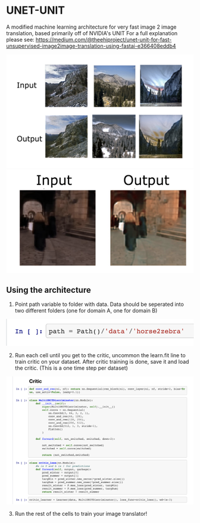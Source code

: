# UNET-UNIT
A modified machine learning architecture for very fast image 2 image translation, based primarily off of NVIDIA's UNIT
For a full explanation please see: https://medium.com/@theehiproject/unet-unit-for-fast-unsupervised-image2image-translation-using-fastai-e366408eddb4

![Winter to summer example](./images/winter2summer.png)
![Live action to animation example](./images/animation2la.png)

## Using the architecture
1. Point path variable to folder with data. Data should be seperated into two different folders (one for domain A, one for domain B)

![Path location](./images/path.png)

2. Run each cell until you get to the critic, uncommon the learn.fit line to train critic on your dataset. After critic training is done, save it and load the critic. (This is a one time step per dataset)

![Critic training](./images/critic.png)

3. Run the rest of the cells to train your image translator!


